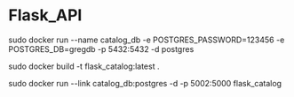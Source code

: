 # Flask_API

sudo docker run --name catalog_db -e POSTGRES_PASSWORD=123456 -e POSTGRES_DB=gregdb -p 5432:5432 -d postgres

sudo docker build -t flask_catalog:latest .

sudo  docker run --link catalog_db:postgres -d -p 5002:5000 flask_catalog